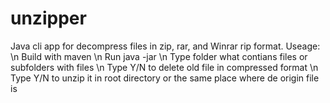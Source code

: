 # unzipper
Java cli app for decompress files in zip, rar, and Winrar rip format. Useage:
\n
Build with maven \n
Run java -jar \n
Type folder what contians files or subfolders with files \n
Type Y/N to delete old file in compressed format \n
Type Y/N to unzip it in root directory or the same place where de origin file is
